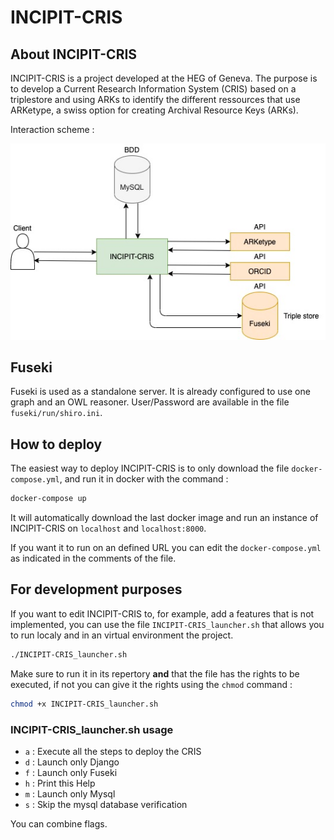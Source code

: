 # INCIPIT-CRIS

## About INCIPIT-CRIS

INCIPIT-CRIS is a project developed at the HEG of Geneva. The purpose is to develop a Current Research Information System (CRIS) based on a triplestore and using ARKs to identify the different ressources that use ARKetype, a swiss option for creating Archival Resource Keys (ARKs).

Interaction scheme :

![alt text](INCIPIT-CRIS_Interactions.jpg "Logo Title Text 1")

## Fuseki

Fuseki is used as a standalone server. It is already configured to use one graph and an OWL reasoner.
User/Password are available in the file `fuseki/run/shiro.ini`.

## How to deploy

The easiest way to deploy INCIPIT-CRIS is to only download the file `docker-compose.yml`, and run it in docker with the command :

```bash
docker-compose up
```

It will automatically download the last docker image and run an instance of INCIPIT-CRIS on `localhost` and `localhost:8000`.

If you want it to run on an defined URL you can edit the `docker-compose.yml` as indicated in the comments of the file.

## For development purposes

If you want to edit INCIPIT-CRIS to, for example, add a features that is not implemented, you can use the file `INCIPIT-CRIS_launcher.sh` that allows you to run localy and in an virtual environment the project. 

```bash
./INCIPIT-CRIS_launcher.sh 
```

Make sure to run it in its repertory **and** that the file has the rights to be executed, if not you can give it the rights using the `chmod` command :

```bash
chmod +x INCIPIT-CRIS_launcher.sh
```

### INCIPIT-CRIS_launcher.sh usage

- `a` : Execute all the steps to deploy the CRIS
- `d` : Launch only Django
- `f` : Launch only Fuseki
- `h` : Print this Help
- `m` : Launch only Mysql
- `s` : Skip the mysql database verification

You can combine flags.